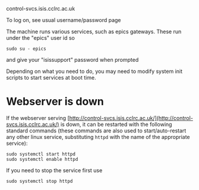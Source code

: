 control-svcs.isis.cclrc.ac.uk

To log on, see usual username/password page

The machine runs various services, such as epics gateways. These run under the "epics" user id so 
```
sudo su - epics
```
and give your "isissupport" password when prompted

Depending on what you need to do, you may need to modify system init scripts to start services at boot time.  

# Webserver is down

If the webserver serving [http://control-svcs.isis.cclrc.ac.uk/](http://control-svcs.isis.cclrc.ac.uk/) is down, it can be restarted with the following standard commands (these commands are also used to start/auto-restart any other linux service, substituting `httpd` with the name of the appropriate service):
```
sudo systemctl start httpd
sudo systemctl enable httpd
```

If you need to stop the service first use
```
sudo systemctl stop httpd
```